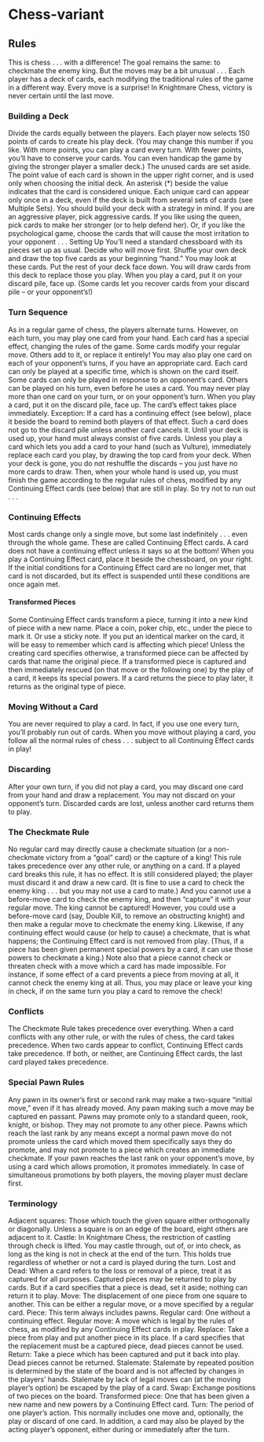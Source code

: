# Chess-variant

## Rules
This is chess  .  .  .  with a difference! The goal remains the same: to checkmate the enemy king. But the moves may be a bit unusual . . . Each player has a deck of cards, each modifying the traditional rules of the game in a different way. Every move is a surprise! In Knightmare Chess, victory is never certain until the last move.

### Building a Deck
Divide the cards equally between the players. Each player now selects 150 points of cards to create his play deck. (You may change this number if you like. With more points, you can play a card every turn. With fewer points, you’ll have to conserve your cards. You can even handicap the game by giving the stronger player a smaller deck.) The unused cards are set aside. The point value of each card is shown in the upper right corner, and is used only when choosing the initial deck. An asterisk (*) beside the value indicates that the card is considered unique. Each unique card can appear only once in a deck, even if the deck is built from several sets of cards (see Multiple Sets). You should build your deck with a strategy in mind. If you are an aggressive player, pick aggressive cards. If you like using the queen, pick cards to make her stronger (or to help defend her). Or, if you like the psychological game, choose the cards that will cause the most irritation to your opponent . . . Setting Up You’ll need a standard chessboard with its pieces set up as usual. Decide who will move first. Shuffle your own deck and draw the top five cards as your beginning “hand.” You may look at these cards. Put the rest of your deck face down. You will draw cards from this deck to replace those you play. When you play a card, put it on your discard pile, face up. (Some cards let you recover cards from your discard pile – or your opponent’s!)

### Turn Sequence
As in a regular game of chess, the players alternate turns. However, on each turn, you may play one card from your hand. Each card has a special effect, changing the rules of the game. Some cards modify your regular move. Others add to it, or replace it entirely! You may also play one card on each of your opponent’s turns, if you have an appropriate card. Each card can only be played at a specific time, which is shown on the card itself. Some cards can only be played in response to an opponent’s card. Others can be played on his turn, even before he uses a card. You may never play more than one card on your turn, or on your opponent’s turn. When you play a card, put it on the discard pile, face up. The card’s effect takes place immediately. Exception: If a card has a continuing effect (see below), place it beside the board to remind both players of that effect. Such a card does not go to the discard pile unless another card cancels it. Until your deck is used up, your hand must always consist of five cards. Unless you play a card which lets you add a card to your hand (such as Vulture), immediately replace each card you play, by drawing the top card from your deck. When your deck is gone, you do not reshuffle the discards – you just have no more cards to draw. Then, when your whole hand is used up, you must finish the game according to the regular rules of chess, modified by any Continuing Effect cards (see below) that are still in play. So try not to run out . . .

### Continuing Effects
Most cards change only a single move, but some last indefinitely  .  .  .  even through the whole game. These are called Continuing Effect cards. A card does not have a continuing effect unless it says so at the bottom! When you play a Continuing Effect card, place it beside the chessboard, on your right. If the initial conditions for a Continuing Effect card are no longer met, that card is not discarded, but its effect is suspended until these conditions are once again met.
#### Transformed Pieces
Some Continuing Effect cards transform a piece, turning it into a new kind of piece with a new name. Place a coin, poker chip, etc., under the piece to mark it. Or use a sticky note. If you put an identical marker on the card, it will be easy to remember which card is affecting which piece! Unless the creating card specifies otherwise, a transformed piece can be affected by cards that name the original piece. If a transformed piece is captured and then immediately rescued (on that move or the following one) by the play of a card, it keeps its special powers. If a card returns the piece to play later, it returns as the original type of piece.

### Moving Without a Card
You are never required to play a card. In fact, if you use one every turn, you’ll probably run out of cards. When you move without playing a card, you follow all the normal rules of chess . . . subject to all Continuing Effect cards in play!

### Discarding
After your own turn, if you did not play a card, you may discard one card from your hand and draw a replacement. You may not discard on your opponent’s turn. Discarded cards are lost, unless another card returns them to play.

### The Checkmate Rule
No regular card may directly cause a checkmate situation (or a non-checkmate victory from a “goal” card) or the capture of a king! This rule takes precedence over any other rule, or anything on a card. If a played card breaks this rule, it has no effect. It is still considered played; the player must discard it and draw a new card. (It is fine to use a card to check the enemy king . . . but you may not use a card to mate.) And you cannot use a before-move card to check the enemy king, and then “capture” it with your regular move. The king cannot be captured! However, you could use a before-move card (say, Double Kill, to remove an obstructing knight) and then make a regular move to checkmate the enemy king. Likewise, if any continuing effect would cause (or help to cause) a checkmate, that is what happens; the Continuing Effect card is not removed from play. (Thus, if a piece has been given permanent special powers by a card, it can use those powers to checkmate a king.) Note also that a piece cannot check or threaten check with a move which a card has made impossible. For instance, if some effect of a card prevents a piece from moving at all, it cannot check the enemy king at all. Thus, you may place or leave your king in check, if on the same turn you play a card to remove the check!

### Conflicts
The Checkmate Rule takes precedence over everything. When a card conflicts with any other rule, or with the rules of chess, the card takes precedence. When two cards appear to conflict, Continuing Effect cards take precedence. If both, or neither, are Continuing Effect cards, the last card played takes precedence.

### Special Pawn Rules
Any pawn in its owner’s first or second rank may make a two-square “initial move,” even if it has already moved. Any pawn making such a move may be captured en passant.
Pawns may promote only to a standard queen, rook, knight, or bishop. They may not promote to any other piece. Pawns which reach the last rank by any means except a normal pawn move do not promote unless the card which moved them specifically says they do promote, and may not promote to a piece which creates an immediate checkmate. If your pawn reaches the last rank on your opponent’s move, by using a card which allows promotion, it promotes immediately. In case of simultaneous promotions by both players, the moving player must declare first.

### Terminology
Adjacent squares: Those which touch the given square either orthogonally or diagonally. Unless a square is on an edge of the board, eight others are adjacent to it.
Castle: In Knightmare Chess, the restriction of castling through check is lifted. You may castle through, out of, or into check, as long as the king is not in check at the end of the turn. This holds true regardless of whether or not a card is played during the turn.
Lost and Dead: When a card refers to the loss or removal of a piece, treat it as captured for all purposes. Captured pieces may be returned to play by cards. But if a card specifies that a piece is dead, set it aside; nothing can return it to play.
Move: The displacement of one piece from one square to another. This can be either a regular move, or a move specified by a regular card.
Piece: This term always includes pawns.
Regular card: One without a continuing effect.
Regular move: A move which is legal by the rules of chess, as modified by any Continuing Effect cards in play.
Replace: Take a piece from play and put another piece in its place. If a card specifies that the replacement must be a captured piece, dead pieces cannot be used.
Return: Take a piece which has been captured and put it back into play. Dead pieces cannot be returned.
Stalemate: Stalemate by repeated position is determined by the state of the board and is not affected by changes in the players’ hands. Stalemate by lack of legal moves can (at the moving player’s option) be escaped by the play of a card.
Swap: Exchange positions of two pieces on the board.
Transformed piece: One that has been given a new name and new powers by a Continuing Effect card.
Turn: The period of one player’s action. This normally includes one move and, optionally, the play or discard of one card. In addition, a card may also be played by the acting player’s opponent, either during or immediately after the turn.